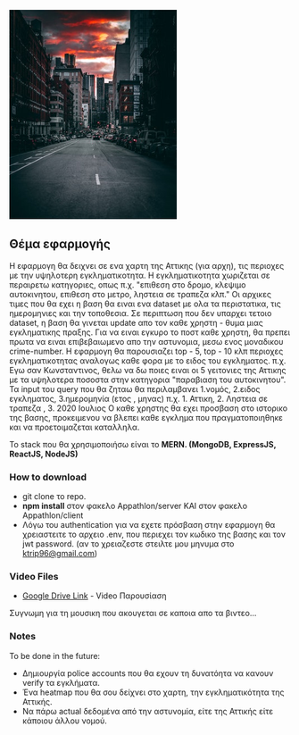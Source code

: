 ![](/client/src/images/main2.jpg)

## Θέμα εφαρμογής

 Η εφαρμογη θα δειχνει σε ενα χαρτη της Αττικης (για αρχη), τις περιοχες με την υψηλοτερη εγκληματικοτητα. 
 Η εγκληματικοτητα χωριζεται σε περαιρετω κατηγοριες, οπως π.χ. "επιθεση στο δρομο, κλεψιμο αυτοκινητου, επιθεση στο μετρο, ληστεια σε τραπεζα κλπ." Οι αρχικες τιμες που θα εχει η βαση θα ειναι ενα dataset με ολα τα περιστατικα, τις ημερομηνιες και την τοποθεσια. Σε περιπτωση που δεν υπαρχει τετοιο dataset, η βαση θα γινεται update απο τον καθε χρηστη - θυμα μιας εγκληματικης πραξης. Για να ειναι εγκυρο το ποστ καθε χρηστη, θα πρεπει πρωτα να ειναι επιβεβαιωμενο απο την αστυνομια, μεσω ενος μοναδικου crime-number. Η εφαρμογη θα παρουσιαζει top - 5, top - 10 κλπ περιοχες εγκληματικοτητας αναλογως καθε φορα με το ειδος του εγκληματος. π.χ. Εγω σαν Κωνσταντινος, θελω να δω ποιες ειναι οι 5 γειτονιες της Αττικης με τα υψηλοτερα ποσοστα στην κατηγορια "παραβιαση του αυτοκινητου". Τα input του query που θα ζηταω θα περιλαμβανει 1.νομός, 2.ειδος εγκληματος, 3.ημερομηνία (ετος , μηνας) π.χ. 1. Αττικη, 2. Ληστεια σε τραπεζα , 3. 2020 Ιουλιος Ο καθε χρηστης θα εχει προσβαση στο ιστορικο της βασης, προκειμενου να βλεπει καθε εγκλημα που πραγματοποιηθηκε και να προετοιμαζεται καταλληλα.

 Το stack που θα χρησιμοποιήσω είναι το **MERN. (MongoDB, ExpressJS, ReactJS, NodeJS)** 


### How to download 

- git clone το repo.
- **npm install** στον φακελο Appathlon/server ΚΑΙ στον φακελο Appathlon/client
- Λόγω του authentication για να εχετε πρόσβαση στην εφαρμογη θα χρειαστειτε το αρχειο .env, που περιεχει τον κωδικο της βασης και τον jwt password.
(αν το χρειαζεστε στειλτε μου μηνυμα στο ktrip96@gmail.com)


### Video Files

* [Google Drive Link](https://drive.google.com/drive/folders/1aPQbeiRNoKtBLusuiXeu2dCWhJdfQQXY?usp=sharing) - Video Παρουσίαση 

Συγνωμη για τη μουσικη που ακουγεται σε καποια απο τα βιντεο... 

### Notes

To be done in the future:
- Δημιουργία police accounts που θα εχουν τη δυνατόητα να κανουν verify τα εγκλήματα.
- Ένα heatmap που θα σου δείχνει στο χαρτη, την εγκληματικότητα της Αττικής.
- Να πάρω actual δεδομένα από την αστυνομία, είτε της Αττικής είτε κάποιου άλλου νομού.

